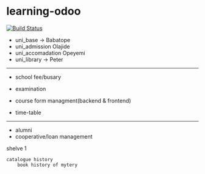 # learning-odoo

[![Build Status](https://travis-ci.org/Matt-OBell/university.svg?branch=master)](https://travis-ci.org/Matt-OBell/university)


* uni_base -> Babatope
* uni_admission Olajide
* uni_accomadation  Opeyemi
* uni_library  -> Peter
 

   
________________________________

* school fee/busary
* examination
* course form managment(backend & frontend)

* time-table

_________________________________
* alumni
* cooperative/loan management


shelve 1

    catalogue history
        book history of mytery 
